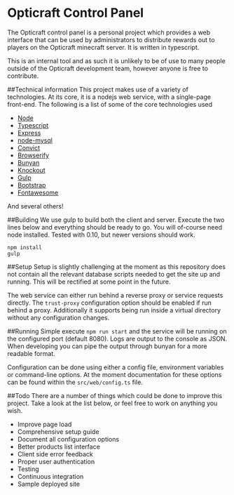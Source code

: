 # Opticraft Control Panel #

The Opticraft control panel is a personal project which provides a web interface that can be used by administrators to distribute rewards out to players on the Opticraft minecraft server. It is written in typescript.

This is an internal tool and as such it is unlikely to be of use to many people outside of the Opticraft development team, however anyone is free to contribute.

##Technical information
This project makes use of a variety of technologies. At its core, it is a nodejs web service, with a single-page front-end. The following is a list of some of the core technologies used

- [Node](https://nodejs.org/)
- [Typescript](http://www.typescriptlang.org/)
- [Express](http://expressjs.com/)
- [node-mysql](https://github.com/felixge/node-mysql/)
- [Convict](https://github.com/mozilla/node-convict)
- [Browserify](http://browserify.org/)
- [Bunyan](https://github.com/trentm/node-bunyan)
- [Knockout](http://knockoutjs.com/)
- [Gulp](http://gulpjs.com/)
- [Bootstrap](http://getbootstrap.com/)
- [Fontawesome](https://fortawesome.github.io/Font-Awesome/)

And several others!

##Building
We use gulp to build both the client and server. Execute the two lines below and everything should be ready to go. You will of-course need node installed. Tested with 0.10, but newer versions should work.

```
npm install
gulp
```

##Setup
Setup is slightly challenging at the moment as this repository does not contain all the relevant database scripts needed to get the site up and running. This will be rectified at some point in the future.

The web service can either run behind a reverse proxy or service requests directly. The `trust-proxy` configuration option should be enabled if run behind a proxy. Additionally it supports being run inside a virtual directory without any configuration changes.

##Running
Simple execute `npm run start` and the service will be running on the configured port (default 8080). Logs are output to the console as JSON. When developing you can pipe the output through bunyan for a more readable format.

Configuration can be done using either a config file, environment variables or command-line options. At the moment documentation for these options can be found within the `src/web/config.ts` file.

##Todo
There are a number of things which could be done to improve this project. Take a look at the list below, or feel free to work on anything you wish.

- Improve page load
- Comprehensive setup guide
- Document all configuration options
- Better products list interface
- Client side error feedback
- Proper user authentication
- Testing
- Continuous integration
- Sample deployed site
